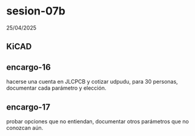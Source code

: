 # sesion-07b

25/04/2025

## KiCAD

## encargo-16

hacerse una cuenta en JLCPCB y cotizar udpudu, para 30 personas, documentar cada parámetro y elección.

## encargo-17

probar opciones que no entiendan, documentar otros parámetros que no conozcan aún.
